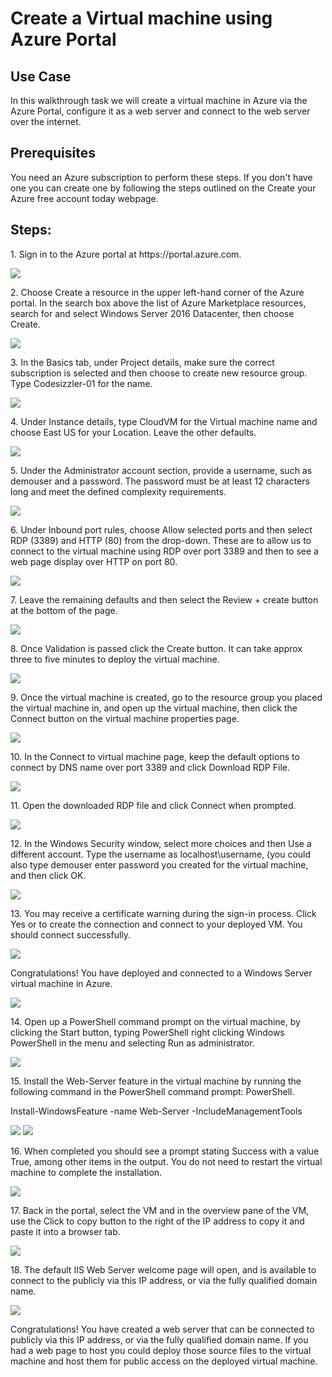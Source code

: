 <h1>Create a Virtual machine using Azure Portal </h1>

<h2>Use Case</h2>
<p>In this walkthrough task we will create a virtual machine in Azure via the Azure Portal, configure it as a web server and connect to the web server over the internet.</p>

<h2>Prerequisites</h2>
<p>You need an Azure subscription to perform these steps. If you don't have one you can create one by following the steps outlined on the Create your Azure free account today webpage.</p>

<h2>Steps:</h2>
<p>1. Sign in to the Azure portal at https://portal.azure.com. </p>
<img src="https://codesizzlergit.blob.core.windows.net/az203-001/1.png"/>
<p>2. Choose Create a resource in the upper left-hand corner of the Azure portal. In the search box above the list of Azure Marketplace resources, search for and select Windows Server 2016 Datacenter, then choose Create. </p>
<img src="https://codesizzlergit.blob.core.windows.net/az203-001/2.png"/>
<p>3. In the Basics tab, under Project details, make sure the correct subscription is selected and then choose to create new resource group. Type Codesizzler-01 for the name.</p>
<img src="https://codesizzlergit.blob.core.windows.net/az203-001/3.png"/>
<p>4. Under Instance details, type CloudVM for the Virtual machine name and choose East US for your Location. Leave the other defaults.</p>
<img src="https://codesizzlergit.blob.core.windows.net/az203-001/4.png"/>
<p>5. Under the Administrator account section, provide a username, such as demouser and a password. The password must be at least 12 characters long and meet the defined complexity requirements.</p>
<img src="https://codesizzlergit.blob.core.windows.net/az203-001/5.png"/>
<p>6. Under Inbound port rules, choose Allow selected ports and then select RDP (3389) and HTTP (80) from the drop-down. These are to allow us to connect to the virtual machine using RDP over port 3389 and then to see a web page display over HTTP on port 80.</p>
<img src="https://codesizzlergit.blob.core.windows.net/az203-001/6.png"/>
<p>7. Leave the remaining defaults and then select the Review + create button at the bottom of the page.</p>
<img src="https://codesizzlergit.blob.core.windows.net/az203-001/7.png"/>
<p>8. Once Validation is passed click the Create button. It can take approx three to five minutes to deploy the virtual machine. </p>
<img src="https://codesizzlergit.blob.core.windows.net/az203-001/8.png"/>
<p>9. Once the virtual machine is created, go to the resource group you placed the virtual machine in, and open up the virtual machine, then click the Connect button on the virtual machine properties page.</p>
<img src="https://codesizzlergit.blob.core.windows.net/az203-001/9.png"/>
<p>10. In the Connect to virtual machine page, keep the default options to connect by DNS name over port 3389 and click Download RDP File. </p>
<img src="https://codesizzlergit.blob.core.windows.net/az203-001/10.png"/>
<p>11. Open the downloaded RDP file and click Connect when prompted.</p>
<img src="https://codesizzlergit.blob.core.windows.net/az203-001/11.png"/>
<p>12. In the Windows Security window, select more choices and then Use a different account. Type the username as localhost\username, (you could also type demouser enter password you created for the virtual machine, and then click OK.</p>
<img src="https://codesizzlergit.blob.core.windows.net/az203-001/12.png"/>
<p>13. You may receive a certificate warning during the sign-in process. Click Yes or to create the connection and connect to your deployed VM. You should connect successfully.</p>
<img src="https://codesizzlergit.blob.core.windows.net/az203-001/13.png"/>
 <p>Congratulations! You have deployed and connected to a Windows Server virtual machine in Azure.</p>
<img src="https://codesizzlergit.blob.core.windows.net/az203-001/14.png"/>
<p>14. Open up a PowerShell command prompt on the virtual machine, by clicking the Start button, typing PowerShell right clicking Windows PowerShell in the menu and selecting Run as administrator.</p>
<img src="https://codesizzlergit.blob.core.windows.net/az203-001/15.png"/>
<p>15. Install the Web-Server feature in the virtual machine by running the following command in the PowerShell command prompt: PowerShell.</p>
 <p>Install-WindowsFeature -name Web-Server -IncludeManagementTools</p>
<img src="https://codesizzlergit.blob.core.windows.net/az203-001/16.png"/>
<img src="https://codesizzlergit.blob.core.windows.net/az203-001/16.1.png"/>
<p>16. When completed you should see a prompt stating Success with a value True, among other items in the output. You do not need to restart the virtual machine to complete the installation.</p>
<img src="https://codesizzlergit.blob.core.windows.net/az203-001/17.png"/>
<p>17. Back in the portal, select the VM and in the overview pane of the VM, use the Click to copy button to the right of the IP address to copy it and paste it into a browser tab.</p>
<img src="https://codesizzlergit.blob.core.windows.net/az203-001/18.png"/>
<p>18. The default IIS Web Server welcome page will open, and is available to connect to the publicly via this IP address, or via the fully qualified domain name.</p>
<img src="https://codesizzlergit.blob.core.windows.net/az203-001/19.png"/>
<p>Congratulations! You have created a web server that can be connected to publicly via this IP address, or via the fully qualified domain name. If you had a web page to host you could deploy those source files to the virtual machine and host them for public access on the deployed virtual machine.</p>













